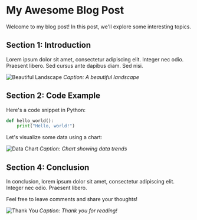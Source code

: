 # My Awesome Blog Post

Welcome to my blog post! In this post, we'll explore some interesting topics.

## Section 1: Introduction

Lorem ipsum dolor sit amet, consectetur adipiscing elit. Integer nec odio. Praesent libero. Sed cursus ante dapibus diam. Sed nisi.

![Beautiful Landscape](https://images.pexels.com/photos/36717/amazing-animal-beautiful-beautifull.jpg?auto=compress&cs=tinysrgb&w=1260&h=750&dpr=1)
*Caption: A beautiful landscape*

## Section 2: Code Example

Here's a code snippet in Python:

```python
def hello_world():
    print("Hello, world!")
```

Let's visualize some data using a chart:

![Data Chart](https://encrypted-tbn0.gstatic.com/images?q=tbn:ANd9GcRQfFu5yNku33Bxz3hIuT_GPtY91Tu117oCJB6asJz9Kw&s)
*Caption: Chart showing data trends*

## Section 4: Conclusion

In conclusion, lorem ipsum dolor sit amet, consectetur adipiscing elit. Integer nec odio. Praesent libero.

Feel free to leave comments and share your thoughts!

![Thank You](https://encrypted-tbn0.gstatic.com/images?q=tbn:ANd9GcQI0sT30y28ZtzgrVloyjuBsWyd9fJve5unhg&usqp=CAU)
*Caption: Thank you for reading!*

